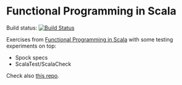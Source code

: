 # Functional Programming in Scala

Build status: [![Build Status](https://travis-ci.org/artamonovkirill/functional-programming-in-scala.svg?branch=master)](https://travis-ci.org/artamonovkirill/functional-programming-in-scala)

Exercises from [Functional Programming in Scala](https://www.manning.com/books/functional-programming-in-scala) with some testing experiments on top:

* Spock specs
* ScalaTest/ScalaCheck

Check also [this repo](https://github.com/fpinscala/fpinscala).
